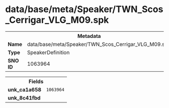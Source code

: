 <h1>data/base/meta/Speaker/TWN_Scos_Cerrigar_VLG_M09.spk</h1><table><tr><th colspan="100%">Metadata</th></tr><tr><td><b>Name</b></td><td>data/base/meta/Speaker/TWN_Scos_Cerrigar_VLG_M09.spk</td></tr><tr><td><b>Type</b></td><td>SpeakerDefinition</td></tr><tr><td><b>SNO ID</b></td><td>1063964</td></tr></table>

<table><tr><th colspan="100%">Fields</th></tr><tr><td><b>unk_ca1a658</b></td><td><code>1063964</code></td></tr><tr><td><b>unk_8c41fbd</b></td><td></td></tr></table>

